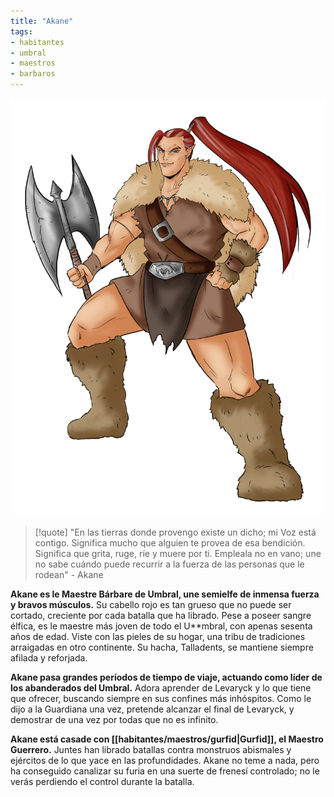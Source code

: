 ```yaml
---
title: "Akane"
tags: 
- habitantes
- umbral
- maestros
- barbaros
---
```

![](images/Akane.png)
> [!quote]
> "En las tierras donde provengo existe un dicho; mi Voz está contigo. Significa mucho que alguien te provea de esa bendición. Significa que grita, ruge, ríe y muere por ti. Empleala no en vano; une no sabe cuándo puede recurrir a la fuerza de las personas que le rodean" 
> \- Akane

**Akane es le Maestre Bárbare de Umbral, une semielfe de inmensa fuerza y bravos músculos.** Su cabello rojo es tan grueso que no puede ser cortado, creciente por cada batalla que ha librado. Pese a poseer sangre élfica, es le maestre más joven de todo el U**mbral, con apenas sesenta años de edad. Viste con las pieles de su hogar, una tribu de tradiciones arraigadas en otro continente. Su hacha, Talladents, se mantiene siempre afilada y reforjada.

**Akane pasa grandes períodos de tiempo de viaje, actuando como líder de los abanderados del Umbral.** Adora aprender de Levaryck y lo que tiene que ofrecer, buscando siempre en sus confines más inhóspitos. Como le dijo a la Guardiana una vez, pretende alcanzar el final de Levaryck, y demostrar de una vez por todas que no es infinito.

**Akane está casade con [[habitantes/maestros/gurfid|Gurfid]], el Maestro Guerrero.** Juntes han librado batallas contra monstruos abismales y ejércitos de lo que yace en las profundidades. Akane no teme a nada, pero ha conseguido canalizar su furia en una suerte de frenesí controlado; no le verás perdiendo el control durante la batalla.
